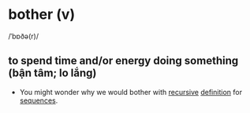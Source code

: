 # bother (v)

/ˈbɒðə(r)/

## to spend time and/or energy doing something (bận tâm; lo lắng)

- You might wonder why we would bother with [recursive](recursive-adj.md#involving-a-process-that-is-applied-repeatedly-đệ-quy) [definition](definition-n.md#what-an-idea-means-định-nghĩa) for [sequences](sequence-n.md#an-orderred-set-of-numbers-events-actions-etc-chuỗi-dãy).